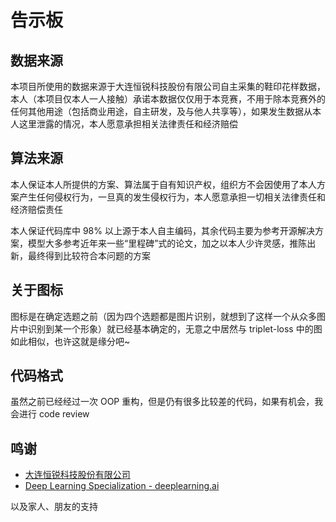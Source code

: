 # 告示板

## 数据来源

本项目所使用的数据来源于大连恒锐科技股份有限公司自主采集的鞋印花样数据，本人（本项目仅本人一人接触）承诺本数据仅仅用于本竞赛，不用于除本竞赛外的任何其他用途（包括商业用途，自主研发，及与他人共享等），如果发生数据从本人这里泄露的情况，本人愿意承担相关法律责任和经济赔偿

## 算法来源

本人保证本人所提供的方案、算法属于自有知识产权，组织方不会因使用了本人方案产生任何侵权行为，一旦真的发生侵权行为，本人愿意承担一切相关法律责任和经济赔偿责任

本人保证代码库中 98% 以上源于本人自主编码，其余代码主要为参考开源解决方案，模型大多参考近年来一些“里程碑”式的论文，加之以本人少许灵感，推陈出新，最终得到比较符合本问题的方案

## 关于图标

图标是在确定选题之前（因为四个选题都是图片识别，就想到了这样一个从众多图片中识别到某一个形象）就已经基本确定的，无意之中居然与 triplet-loss 中的图如此相似，也许这就是缘分吧~

## 代码格式

虽然之前已经经过一次 OOP 重构，但是仍有很多比较差的代码，如果有机会，我会进行 code review

## 鸣谢

-  [大连恒锐科技股份有限公司](http://www.everspry.com/)
-  [Deep Learning Specialization - deeplearning.ai](https://www.deeplearning.ai/deep-learning-specialization/)

以及家人、朋友的支持

